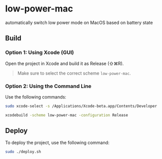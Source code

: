 # low-power-mac
automatically switch low power mode on MacOS based on battery state

## Build

### Option 1: Using Xcode (GUI)

Open the project in Xcode and build it as Release (⇧⌘R).

> Make sure to select the correct scheme `low-power-mac`.

### Option 2: Using the Command Line

Use the following commands:

```bash
sudo xcode-select -s /Applications/Xcode-beta.app/Contents/Developer
```

```bash
xcodebuild -scheme low-power-mac -configuration Release
```

## Deploy
To deploy the project, use the following command:

```bash
sudo ./deploy.sh
```
